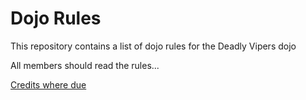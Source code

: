 Dojo Rules
==========

This repository contains a list of dojo rules for the Deadly Vipers dojo

All members should read the rules...

[Credits where due](https://github.com/deadlyvipers)
